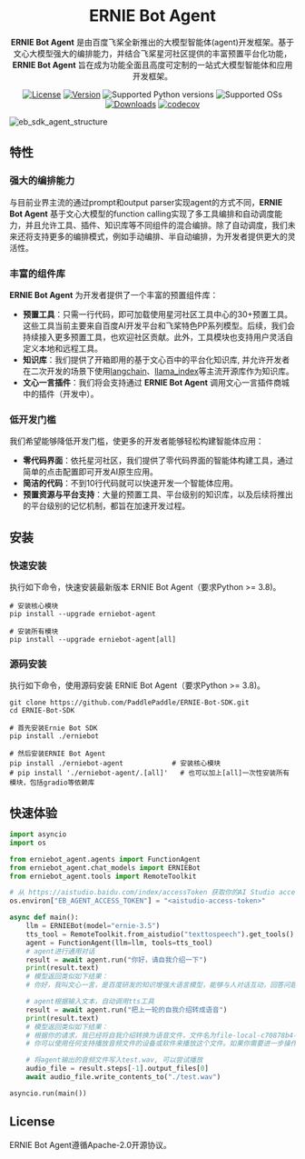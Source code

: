 <div align="center">

<h1>ERNIE Bot Agent</h1>

**ERNIE Bot Agent** 是由百度飞桨全新推出的大模型智能体(agent)开发框架。基于文心大模型强大的编排能力，并结合飞桨星河社区提供的丰富预置平台化功能，**ERNIE Bot Agent** 旨在成为功能全面且高度可定制的一站式大模型智能体和应用开发框架。

[![License](https://img.shields.io/badge/license-Apache%202-blue.svg)](LICENSE)
[![Version](https://img.shields.io/github/release/PaddlePaddle/ERNIE-Bot-SDK.svg)](https://github.com/PaddlePaddle/ERNIE-Bot-SDK/releases)
![Supported Python versions](https://img.shields.io/badge/python-3.8+-orange.svg)
![Supported OSs](https://img.shields.io/badge/os-linux%2C%20win%2C%20mac-yellow.svg)
[![Downloads](https://pepy.tech/badge/erniebot-agent)](https://pepy.tech/project/erniebot-agent)
[![codecov](https://codecov.io/gh/PaddlePaddle/ERNIE-Bot-SDK/branch/master/graph/badge.svg)](https://codecov.io/gh/PaddlePaddle/ERNIE-Bot-SDK)

</div>



![eb_sdk_agent_structure](https://github.com/PaddlePaddle/ERNIE-Bot-SDK/assets/11987277/6f62f191-fc7e-44ed-85f8-f7bcc210bcbb)

## 特性

### 强大的编排能力

与目前业界主流的通过prompt和output parser实现agent的方式不同，**ERNIE Bot Agent** 基于文心大模型的function calling实现了多工具编排和自动调度能力，并且允许工具、插件、知识库等不同组件的混合编排。除了自动调度，我们未来还将支持更多的编排模式，例如手动编排、半自动编排，为开发者提供更大的灵活性。

### 丰富的组件库

**ERNIE Bot Agent** 为开发者提供了一个丰富的预置组件库：

- **预置工具**：只需一行代码，即可加载使用星河社区工具中心的30+预置工具。这些工具当前主要来自百度AI开发平台和飞桨特色PP系列模型。后续，我们会持续接入更多预置工具，也欢迎社区贡献。此外，工具模块也支持用户灵活自定义本地和远程工具。
- **知识库**：我们提供了开箱即用的基于文心百中的平台化知识库, 并允许开发者在二次开发的场景下使用[langchain](https://github.com/langchain-ai/langchain)、[llama_index](https://github.com/run-llama/llama_index)等主流开源库作为知识库。
- **文心一言插件**：我们将会支持通过 **ERNIE Bot Agent** 调用文心一言插件商城中的插件（开发中）。

### 低开发门槛

我们希望能够降低开发门槛，使更多的开发者能够轻松构建智能体应用：

- **零代码界面**：依托星河社区，我们提供了零代码界面的智能体构建工具，通过简单的点击配置即可开发AI原生应用。
- **简洁的代码**：不到10行代码就可以快速开发一个智能体应用。
- **预置资源与平台支持**：大量的预置工具、平台级别的知识库，以及后续将推出的平台级别的记忆机制，都旨在加速开发过程。


## 安装

### 快速安装

执行如下命令，快速安装最新版本 ERNIE Bot Agent（要求Python >= 3.8)。

```shell
# 安装核心模块
pip install --upgrade erniebot-agent

# 安装所有模块
pip install --upgrade erniebot-agent[all]
```

### 源码安装

执行如下命令，使用源码安装 ERNIE Bot Agent（要求Python >= 3.8)。

```shell
git clone https://github.com/PaddlePaddle/ERNIE-Bot-SDK.git
cd ERNIE-Bot-SDK

# 首先安装Ernie Bot SDK
pip install ./erniebot

# 然后安装ERNIE Bot Agent
pip install ./erniebot-agent            # 安装核心模块
# pip install './erniebot-agent/.[all]'   # 也可以加上[all]一次性安装所有模块，包括gradio等依赖库
```

## 快速体验

```python
import asyncio
import os

from erniebot_agent.agents import FunctionAgent
from erniebot_agent.chat_models import ERNIEBot
from erniebot_agent.tools import RemoteToolkit

# 从 https://aistudio.baidu.com/index/accessToken 获取你的AI Studio access token
os.environ["EB_AGENT_ACCESS_TOKEN"] = "<aistudio-access-token>"

async def main():
    llm = ERNIEBot(model="ernie-3.5")
    tts_tool = RemoteToolkit.from_aistudio("texttospeech").get_tools()
    agent = FunctionAgent(llm=llm, tools=tts_tool)
    # agent进行通用对话
    result = await agent.run("你好，请自我介绍一下")
    print(result.text)
    # 模型返回类似如下结果：
    # 你好，我叫文心一言，是百度研发的知识增强大语言模型，能够与人对话互动，回答问题，协助创作，高效便捷地帮助人们获取信息、知识和灵感。

    # agent根据输入文本，自动调用tts工具
    result = await agent.run("把上一轮的自我介绍转成语音")
    print(result.text)
    # 模型返回类似如下结果：
    # 根据你的请求，我已经将自我介绍转换为语音文件，文件名为file-local-c70878b4-a3f6-11ee-95d0-506b4b225bd6。
    # 你可以使用任何支持播放音频文件的设备或软件来播放这个文件。如果你需要进一步操作或有其他问题，请随时告诉我。

    # 将agent输出的音频文件写入test.wav, 可以尝试播放
    audio_file = result.steps[-1].output_files[0]
    await audio_file.write_contents_to("./test.wav")

asyncio.run(main())
```

## License

ERNIE Bot Agent遵循Apache-2.0开源协议。
